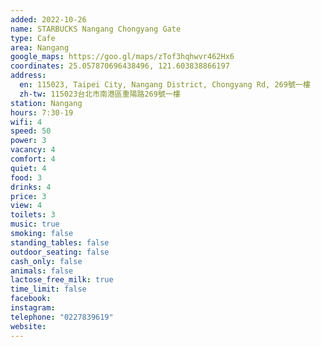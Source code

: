 ```yaml
---
added: 2022-10-26
name: STARBUCKS Nangang Chongyang Gate
type: Cafe
area: Nangang
google_maps: https://goo.gl/maps/zTof3hqhwvr462Hx6
coordinates: 25.057870696438496, 121.603838866197
address:
  en: 115023, Taipei City, Nangang District, Chongyang Rd, 269號一樓
  zh-tw: 115023台北市南港區重陽路269號一樓
station: Nangang
hours: 7:30-19
wifi: 4
speed: 50
power: 3
vacancy: 4
comfort: 4
quiet: 4
food: 3
drinks: 4
price: 3
view: 4
toilets: 3
music: true
smoking: false
standing_tables: false
outdoor_seating: false
cash_only: false
animals: false
lactose_free_milk: true
time_limit: false
facebook: 
instagram: 
telephone: "0227839619"
website: 
---
```

